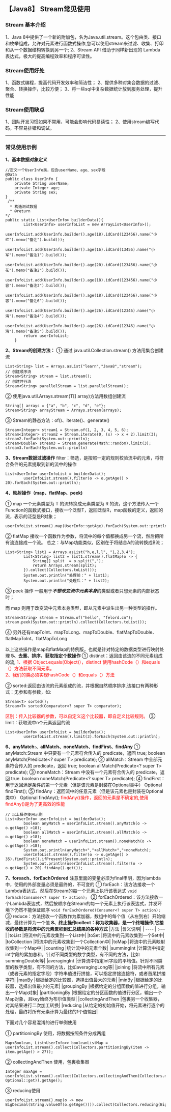 ## 【Java8】 Stream常见使用 
### Stream 基本介绍 
1、Java 8中提供了一个新的附加包，名为Java.util.stream。这个包由类、接口和枚举组成，允许对元素进行函数式操作,您可以使用stream来过滤、收集、打印和从一个数据结构转换到另一个;
2、Stream API 借助于同样新出现的 Lambda 表达式，极大的提高编程效率和程序可读性。
### Stream使用好处 
1、函数式编程，提高代码开发效率和简洁性；
2、提供多种对集合数据的过滤、聚合、转换操作，比较方便；
3、将一些sql中复杂数据统计放到服务处理，提升性能

### Stream使用缺点
1、团队开发习惯如果不常用，可能会影响代码易读性；
2、使用stream编写代码，不容易排错和调试。

---
### 常见使用示例 
**1、基本数据对象定义**
```
//定义一个UserInfo类，包含userName、age、sex字段
@Data
public class UserInfo {
    private String userName;
    private Integer age;
    private String sex;
}
 /**
  * 构造测试数据
  * @return
*/
public static List<UserInfo> builderData(){
        List<UserInfo> userInfoList = new ArrayList<UserInfo>();
        userInfoList.add(UserInfo.builder().age(18).idCard(123456).name("小红").memo("备注").build());
        userInfoList.add(UserInfo.builder().age(16).idCard(13456).name("小军").memo("备注1").build());
        userInfoList.add(UserInfo.builder().age(20).idCard(123456).name("小花").memo("备注2").build());
        userInfoList.add(UserInfo.builder().age(18).idCard(123456).name("小容").memo("备注3").build());
        userInfoList.add(UserInfo.builder().age(18).idCard(123456).name("小容").memo("备注6").build());
        userInfoList.add(UserInfo.builder().age(26).idCard(12346).name("小海").memo("备注4").build());
        userInfoList.add(UserInfo.builder().age(26).idCard(12346).name("小海").memo("备注5").build());
        return userInfoList;
    }
```
**2、Stream的创建方法：**
① 通过 java.util.Collection.stream() 方法用集合创建流

``` 
List<String> list = Arrays.asList("learn","Java8","stream"); 
// 创建顺序流
Stream<String> stream = list.stream(); 
// 创建并行流
Stream<String> parallelStream = list.parallelStream(); 
```
② 使用java.util.Arrays.stream(T[] array)方法用数组创建流

```
String[] arrays = {"a", "b", "c", "d", "e"};
Stream<String> arrayStream = Arrays.stream(arrays);
```
③ Stream的静态方法：of()、iterate()、generate()
```
Stream<Integer> stream1 = Stream.of(1, 2, 3, 4, 5, 6);
Stream<Integer> stream2 = Stream.iterate(0, (x) -> x + 2).limit(3);
stream2.forEach(System.out::println);
Stream<Double> stream3 = Stream.generate(Math::random).limit(3);
stream3.forEach(System.out::println)
```
**3、Stream数据过滤操作**
filter：筛选，是按照一定的规则校验流中的元素，将符合条件的元素提取到新的流中的操作
```
List<UserInfo> userInfoList = builderData();
        userInfoList.stream().filter(o -> o.getAge() > 20).forEach(System.out::println);
```

**4、映射操作（map、flatMap、peek)**

① map 一个元素类型为 T 的流转换成元素类型为 R 的流，这个方法传入一个Function的函数式接口，接收一个泛型T，返回泛型R，map函数的定义，返回的流，表示的泛型是R对象；

```
userInfoList.stream().map(UserInfo::getAge).forEach(System.out::println);
```
② flatMap 接收一个函数作为参数，将流中的每个值都换成另一个流，然后把所有流连接成一个流。
总之：与Map功能类似，区别在于将结合A的流转换成B流；
```
List<String> list1 = Arrays.asList("h,e,l,l", "1,2,3,4");
        List<String> list2 = list1.stream().flatMap(o -> {
            String[] split  = o.split(",");
            return Arrays.stream(split);
        }).collect(Collectors.toList());
        System.out.println("处理前：" + list1);
        System.out.println("处理后：" + list2);
```
③ peek  操作 一般用于***不想改变流中元素本身***的类型或者只想元素的内部状态时；

而 map 则用于改变流中元素本身类型，即从元素中派生出另一种类型的操作。
```  
Stream<String> stream = Stream.of("hello", "felord.cn");
stream.peek(System.out::println).collect(Collectors.toList());
```
④ 另外还有mapToInt、mapToLong、mapToDouble、flatMapToDouble、flatMapToInt、flatMapToLong

以上这些操作是map和flatMap的特例版，也就是针对特定的数据类型进行映射处理
**5、去重、排序、获取指定个数操作**
① distinct：返回由该流的不同元素组成的流,
<font color = 'red'>
1、根据 Object.equals(Object)），distinct 使用hashCode（）和equals（）方法获取不同元素。<br>2、我们的类必须实现hashCode（）和equals（）方法
</font>

② sorted:返回由该流的元素组成的流，并根据自然顺序排序,该接口有两种形式：无参和有参数，如:
```
Stream<T> sorted();
Stream<T> sorted(Comparator<? super T> comparator);
```
<font color='red'>区别：传入比较器的参数，可以自定义这个比较器，即自定义比较规则。</font>
③ limit：获取流中n个元素返回的流
```
List<UserInfo> userInfoList = builderData();
        userInfoList.stream().limit(3).forEach(System.out::println);
```
**6、anyMatch:、allMatch、noneMatch、findFirst、findAny**
① anyMatch:Stream 中只要有一个元素符合传入的 predicate，返回 true;
boolean anyMatch(Predicate<? super T> predicate);
② allMatch：Stream 中全部元素符合传入的 predicate，返回 true;
boolean allMatch(Predicate<? super T> predicate);
③ noneMatch：Stream 中没有一个元素符合传入的 predicate，返回 true.
boolean noneMatch(Predicate<? super T> predicate);
④ findFirst：用于返回满足条件的第一个元素（但是该元素是封装在Optional类中）
Optional<T> findFirst();
⑤ findAny：返回流中的任意元素（但是该元素也是封装在Optional类中）
Optional<T> findAny();
<font color='red'>
findAny()操作，返回的元素是不确定的,使用findAny()是为了更高效的性能
</font>

```
// 以上操作使用示例
List<UserInfo> userInfoList = builderData();
        boolean anyMatch = userInfoList.stream().anyMatch(o -> o.getAge() >18);
        boolean allMatch = userInfoList.stream().allMatch(o -> o.getAge() >18);
        boolean noneMatch = userInfoList.stream().noneMatch(o -> o.getAge() >18);
        System.out.println(anyMatch+","+allMatch+","+noneMatch);
        userInfoList.stream().filter(o -> o.getAge() > 35).findFirst().ifPresent(System.out::println);
        System.out.println(userInfoList.stream().filter(o -> o.getAge() > 20).findAny().get());
```
**7、foreach、forEachOrdered**
注意里面的变量必须为final申明，因为lambda中，使用的外部变量必须是最终的，不可变的
① forEach：该方法接收一个Lambda表达式，然后在Stream的每一个元素上执行该表达式
```void forEach(Consumer<? super T> action); ```
② forEachOrdered：该方法接收一个Lambda表达式，然后按顺序在Stream的每一个元素上执行该表达式，并发环境下仍然不能保证顺序
```void forEachOrdered(Consumer<? super T> action);```
③ reduce：方法接收一个函数作为累加器，数组中的每个值（从左到右）开始缩减，最终计算为一个值
**8、终止操作collect：称为收集器，是一个终端操作,它接收的参数是将流中的元素累积到汇总结果的各种方式**
|方法	|含义说明|
|  ----  | :---  |
|toList	|将流中的元素收集到一个List中|
|toSet	|将流中的元素收集到一个Set中|
|toCollection	|将流中的元素收集到一个Collection中|
|toMap	|将流中的元素映射收集到一个Map中|
|counting	|统计流中的元素个数|
|summingInt	|计算流中指定int字段的累加总和。针对不同类型的数字类型，有不同的方法，比如summingDouble等|
|averagingInt	|计算流中指定int字段的平均值。针对不同类型的数字类型，有不同的方法，比如averagingLong等|
|joining	|将流中所有元素（或者元素的指定字段）字符串值进行拼接，可以指定拼接连接符，或者首尾拼接字符|
|maxBy	|根据给定的比较器，选择出值最大的元素|
|minBy	|根据给定的比较器，选择出值最小的元素|
|groupingBy	|根据给定的分组函数的值进行分组，输出一个Map对象|
|partitioningBy	|根据给定的分区函数的值进行分区，输出一个Map对象，且key始终为布尔值类型|
|collectingAndThen	|包裹另一个收集器，对其结果进行二次加工转换|
|reducing	|从给定的初始值开始，将元素进行逐个的处理，最终将所有元素计算为最终的1个值输出|

下面对几个容易混淆的进行举例使用

① partitioningBy 使用，将数据按照条件分成两组

```
Map<Boolean, List<UserInfo>> booleanListMap = userInfoList.stream().collect(Collectors.partitioningBy(item -> item.getAge() > 27));
```

② collectingAndThen 使用，包裹收集器

```
Integer maxAge = userInfoList.stream().collect(Collectors.collectingAndThen(Collectors.maxBy(Comparator.comparing(UserInfo::getAge)), Optional::get)).getAge();
```
③ reducing使用
```
userInfoList.stream().map(o -> new BigDecimal(String.valueOf(o.getAge()))).collect(Collectors.reducing(BigDecimal.ZERO,BigDecimal::add));
```